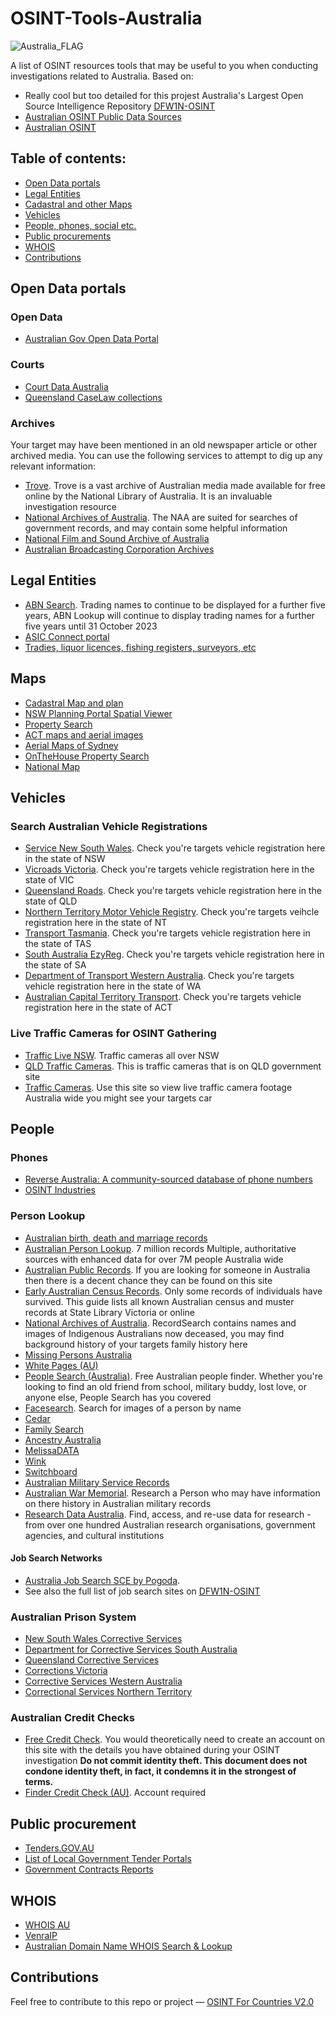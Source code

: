 # OSINT-Tools-Australia
<img src="https://upload.wikimedia.org/wikipedia/commons/thumb/8/88/Flag_of_Australia_%28converted%29.svg/800px-Flag_of_Australia_%28converted%29.svg.png" alt="Australia_FLAG"/>

A list of OSINT resources tools that may be useful to you when conducting investigations related to Australia. Based on:
- Really cool but too detailed for this projest Australia's Largest Open Source Intelligence Repository [DFW1N-OSINT](https://github.com/DFW1N/DFW1N-OSINT)
- [Australian OSINT Public Data Sources](https://osint.fans/australia-osint-data-sources)
- [Australian OSINT](https://start.me/p/L10kJ6/australian-osint)

## Table of contents:
 - [Open Data portals](#open-data-portals)
 - [Legal Entities](#legal-entities)
 - [Cadastral and other Maps](#maps)
 - [Vehicles](#vehicles)
 - [People, phones, social etc.](#people)
 - [Public procurements](#public-procurement)
 - [WHOIS](#whois)
- [Contributions](#contributions)

## Open Data portals

### Open Data
- [Australian Gov Open Data Portal](https://data.gov.au/home)

### Courts
- [Court Data Australia](https://www.courtdata.com.au)
- [Queensland CaseLaw collections](https://www.sclqld.org.au/collections/caselaw)

### Archives

Your target may have been mentioned in an old newspaper article or other archived media. You can use the following services to attempt to dig up any relevant information:

- [Trove](https://trove.nla.gov.au/). Trove is a vast archive of Australian media made available for free online by the National Library of Australia. It is an invaluable investigation resource
- [National Archives of Australia](https://www.naa.gov.au/). The NAA are suited for searches of government records, and may contain some helpful information
- [National Film and Sound Archive of Australia](https://www.nfsa.gov.au/)
- [Australian Broadcasting Corporation Archives](https://www.abc.net.au/archives/contact.htm)

## Legal Entities
- [ABN Search](https://abr.business.gov.au/). Trading names to continue to be displayed for a further five years, ABN Lookup will continue to display trading names for a further five years until 31 October 2023
- [ASIC Connect portal](https://connectonline.asic.gov.au/RegistrySearch/)
- [Tradies, liquor licences, fishing registers, surveyors, etc](https://verify.licence.nsw.gov.au/home/)

## Maps
- [Cadastral Map and plan](https://www.icsm.gov.au/education/fundamentals-mapping/types-maps/cadastral-maps-and-plans)
- [NSW Planning Portal Spatial Viewer](https://www.planningportal.nsw.gov.au/spatialviewer/#/find-a-property/address)
- [Property Search](https://www.infotrack.com.au/solutions/searches-certificates/)
- [ACT maps and aerial images](https://www.actmapi.act.gov.au)
- [Aerial Maps of Sydney](https://maps.six.nsw.gov.au)
- [OnTheHouse Property Search](https://www.onthehouse.com.au)
- [National Map](https://nationalmap.gov.au)
## Vehicles
### Search Australian Vehicle Registrations

- [Service New South Wales](https://www.service.nsw.gov.au/transaction/check-vehicle-registration). Check you're targets vehicle registration here in the state of NSW
- [Vicroads Victoria](https://www.vicroads.vic.gov.au/registration/buy-sell-or-transfer-a-vehicle/check-vehicle-registration/vehicle-registration-enquiry). Check you're targets vehicle registration here in the state of VIC
- [Queensland Roads](https://www.service.transport.qld.gov.au/checkrego/application/VehicleSearch.xhtml?dswid=5326). Check you're targets vehicle registration here in the state of QLD
- [Northern Territory Motor Vehicle Registry](https://nt.gov.au/driving/rego/check,-renew-or-transfer-your-registration/rego-check). Check you're targets veihcle registration here in the state of NT
- [Transport Tasmania](https://www.transport.tas.gov.au/MRSWebInterface/public/regoLookup/registrationLookup.jsf). Check you're targets vehicle registration here in the state of TAS
- [South Australia EzyReg](https://www.ecom.transport.sa.gov.au/et/checkRegistrationExpiryDate.do). Check you're targets vehicle registration here in the state of SA
- [Department of Transport Western Australia](https://online.transport.wa.gov.au/webExternal/registration/?0). Check you're targets vehicle registration here in the state of WA
- [Australian Capital Territory Transport](https://rego.act.gov.au/regosoawicket/public/reg/FindRegistrationPage). Check you're targets vehicle registration here in the state of ACT

### Live Traffic Cameras for OSINT Gathering

- [Traffic Live NSW](http://m.livetraffic.rta.nsw.gov.au/CameraList.aspx?r=ALL). Traffic cameras all over NSW
- [QLD Traffic Cameras](https://qldtraffic.qld.gov.au/cameras.html). This is traffic cameras that is on QLD government site
- [Traffic Cameras](https://straya.io/traffic-cameras/). Use this site so view live traffic camera footage Australia wide you might see your targets car

## People 

### Phones
- [Reverse Australia: A community-sourced database of phone numbers](https://www.reverseaustralia.com)
- [OSINT Industries](https://app.osint.industries)

### Person Lookup
- [Australian birth, death and marriage records](https://www.nla.gov.au/research-guides/australian-birth-death-and-marriage-records)
- [Australian Person Lookup](https://personlookup.com.au/). 7 million records Multiple, authoritative sources with enhanced data for over 7M people Australia wide
- [Australian Public Records](https://australiapublicrecord.com/people-finder/). If you are looking for someone in Australia then there is a decent chance they can be found on this site
- [Early Australian Census Records](https://guides.slv.vic.gov.au/earlycensus/findpeople). Only some records of individuals have survived. This guide lists all known Australian census and muster records at State Library Victoria or online
- [National Archives of Australia](https://recordsearch.naa.gov.au/SearchNRetrieve/Interface/SearchScreens/BasicSearch.aspx). RecordSearch contains names and images of Indigenous Australians now deceased, you may find background history of your targets family history here
- [Missing Persons Australia](https://missingpersons.gov.au/view-all-profiles)
- [White Pages (AU)](https://www.whitepages.com.au/residential)
- [People Search (Australia)](http://www.peoplesearch.com.au). Free Australian people finder. Whether you're looking to find an old friend from school, military buddy, lost love, or anyone else, People Search has you covered
- [Facesearch](http://facesaerch.com). Search for images of a person by name
- [Cedar](http://www.cedar.buffalo.edu/AdServ/person-search.html)
- [Family Search](https://familysearch.org)
- [Ancestry Australia](https://www.ancestry.com.au/)
- [MelissaDATA](http://www.melissadata.com/lookups/peoplefinder.asp)
- [Wink](http://itools.com/tool/wink-people-search)
- [Switchboard](http://www.switchboard.com)
- [Australian Military Service Records](http://www.naa.gov.au/collection/explore/defence/service-records/)
- [Australian War Memorial](https://www.awm.gov.au/collection/understanding-the-memorials-collection/researching-a-person). Research a Person who may have information on there history in Australian military records
- [Research Data Australia](https://researchdata.ands.org.au/search/#!/q=/class=collection/). Find, access, and re-use data for research - from over one hundred Australian research organisations, government agencies, and cultural institutions

#### Job Search Networks
- [Australia Job Search SCE by Pogoda](https://cse.google.com/cse?cx=b176f3be81f18412b). 
- See also the full list of job search sites on [DFW1N-OSINT](https://github.com/DFW1N/DFW1N-OSINT)

### Australian Prison System

- [New South Wales Corrective Services](https://www.correctiveservices.justice.nsw.gov.au/)
- [Department for Corrective Services South Australia](https://www.corrections.sa.gov.au/)
- [Queensland Corrective Services](https://corrections.qld.gov.au/)
- [Corrections Victoria](https://www.corrections.vic.gov.au/)
- [Corrective Services Western Australia](https://www.correctiveservices.wa.gov.au/)
- [Correctional Services Northern Territory](https://justice.nt.gov.au/correctional-services)

### Australian Credit Checks

- [Free Credit Check](https://www.getcreditscore.com.au/). You would theoretically need to create an account on this site with the details you have obtained during your OSINT investigation **Do not commit identity theft. This document does not condone identity theft, in fact, it condemns it in the strongest of terms.**
- [Finder Credit Check (AU)](https://www.finder.com.au/credit-score/login). Account required

## Public procurement
- [Tenders.GOV.AU](https://www.tenders.gov.au/)
- [List of Local Government Tender Portals](https://tenders.net/localgov)
- [Government Contracts Reports](https://www.oaic.gov.au/about-the-OAIC/our-corporate-information/accountability/government-contracts)

## WHOIS
- [WHOIS AU](https://whois.auda.org.au)
- [VenraIP](https://ventraip.com.au/whois/?srsltid=AfmBOoqn7aKfsy0rIqAGvB8k8C1mf99UzdQ6sNYfNTAazUe6UdzikBNY)
- [Australian Domain Name WHOIS Search & Lookup](https://www.domainregistration.com.au/domains/whois/)

## Contributions
Feel free to contribute to this repo or project — [OSINT For Countries V2.0](https://github.com/paulpogoda/OSINT-for-countries-V2.0)
